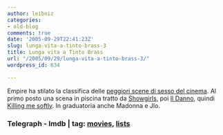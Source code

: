 ```yaml
---
author: leibniz
categories:
- old-blog
comments: true
date: '2005-09-29T22:41:23Z'
slug: lunga-vita-a-tinto-brass-3
title: Lunga vita a Tinto Brass
url: "/2005/09/29/lunga-vita-a-tinto-brass-3/"
wordpress_id: 634

---
```

Empire ha stilato la classifica delle [peggiori scene di sesso del cinema](https://www.dailytelegraph.news.com.au/story/0,20281,16758113-5001026,00.html). Al primo posto una scena in piscina tratto da [Showgirls](https://www.imdb.com/title/tt0114436/), poi [Il Danno](https://www.imdb.com/title/tt0104237/), quindi [Killing me softly](https://www.imdb.com/title/tt0250468/). In graduatoria anche Madonna e Jlo.  
 

 

### Telegraph - Imdb | tag: [movies](https://www.technorati.com/tags/movies), [lists](https://www.technorati.com/tags/lists)
